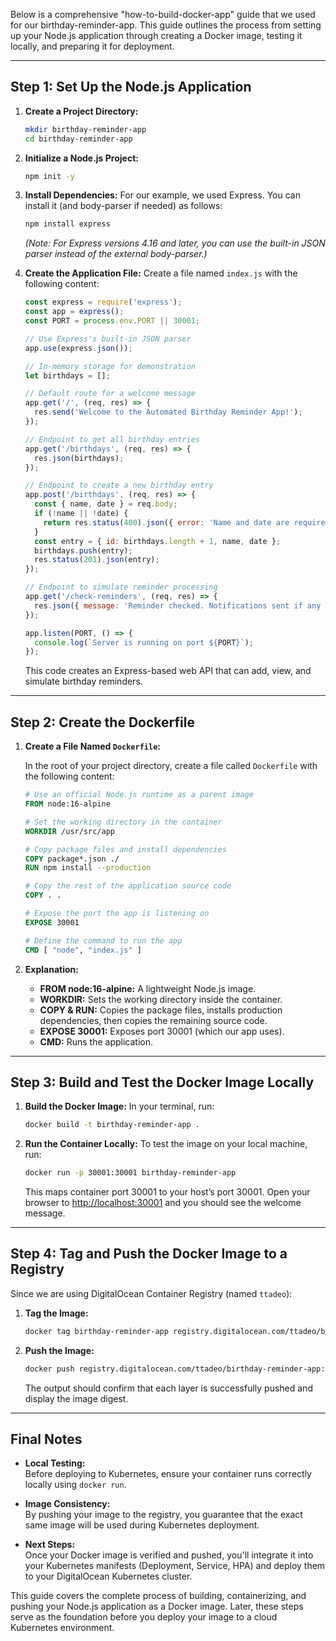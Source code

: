Below is a comprehensive "how-to-build-docker-app" guide that we used for our birthday-reminder-app. This guide outlines the process from setting up your Node.js application through creating a Docker image, testing it locally, and preparing it for deployment.

---

## Step 1: Set Up the Node.js Application

1. **Create a Project Directory:**
   ```bash
   mkdir birthday-reminder-app
   cd birthday-reminder-app
   ```

2. **Initialize a Node.js Project:**
   ```bash
   npm init -y
   ```

3. **Install Dependencies:**
   For our example, we used Express. You can install it (and body-parser if needed) as follows:
   ```bash
   npm install express
   ```
   *(Note: For Express versions 4.16 and later, you can use the built-in JSON parser instead of the external body-parser.)*

4. **Create the Application File:**
   Create a file named `index.js` with the following content:
   ```javascript
   const express = require('express');
   const app = express();
   const PORT = process.env.PORT || 30001;

   // Use Express's built-in JSON parser
   app.use(express.json());

   // In-memory storage for demonstration
   let birthdays = [];

   // Default route for a welcome message
   app.get('/', (req, res) => {
     res.send('Welcome to the Automated Birthday Reminder App!');
   });

   // Endpoint to get all birthday entries
   app.get('/birthdays', (req, res) => {
     res.json(birthdays);
   });

   // Endpoint to create a new birthday entry
   app.post('/birthdays', (req, res) => {
     const { name, date } = req.body;
     if (!name || !date) {
       return res.status(400).json({ error: 'Name and date are required.' });
     }
     const entry = { id: birthdays.length + 1, name, date };
     birthdays.push(entry);
     res.status(201).json(entry);
   });

   // Endpoint to simulate reminder processing
   app.get('/check-reminders', (req, res) => {
     res.json({ message: 'Reminder checked. Notifications sent if any birthdays are near.' });
   });

   app.listen(PORT, () => {
     console.log(`Server is running on port ${PORT}`);
   });
   ```
   This code creates an Express-based web API that can add, view, and simulate birthday reminders.

---

## Step 2: Create the Dockerfile

1. **Create a File Named `Dockerfile`:**

   In the root of your project directory, create a file called `Dockerfile` with the following content:
   ```Dockerfile
   # Use an official Node.js runtime as a parent image
   FROM node:16-alpine

   # Set the working directory in the container
   WORKDIR /usr/src/app

   # Copy package files and install dependencies
   COPY package*.json ./
   RUN npm install --production

   # Copy the rest of the application source code
   COPY . .

   # Expose the port the app is listening on
   EXPOSE 30001

   # Define the command to run the app
   CMD [ "node", "index.js" ]
   ```

2. **Explanation:**
   - **FROM node:16-alpine:** A lightweight Node.js image.
   - **WORKDIR:** Sets the working directory inside the container.
   - **COPY & RUN:** Copies the package files, installs production dependencies, then copies the remaining source code.
   - **EXPOSE 30001:** Exposes port 30001 (which our app uses).
   - **CMD:** Runs the application.

---

## Step 3: Build and Test the Docker Image Locally

1. **Build the Docker Image:**
   In your terminal, run:
   ```bash
   docker build -t birthday-reminder-app .
   ```

2. **Run the Container Locally:**
   To test the image on your local machine, run:
   ```bash
   docker run -p 30001:30001 birthday-reminder-app
   ```
   This maps container port 30001 to your host’s port 30001. Open your browser to [http://localhost:30001](http://localhost:30001) and you should see the welcome message.

---

## Step 4: Tag and Push the Docker Image to a Registry

Since we are using DigitalOcean Container Registry (named `ttadeo`):

1. **Tag the Image:**
   ```bash
   docker tag birthday-reminder-app registry.digitalocean.com/ttadeo/birthday-reminder-app:latest
   ```

2. **Push the Image:**
   ```bash
   docker push registry.digitalocean.com/ttadeo/birthday-reminder-app:latest
   ```
   The output should confirm that each layer is successfully pushed and display the image digest.

---

## Final Notes

- **Local Testing:**  
  Before deploying to Kubernetes, ensure your container runs correctly locally using `docker run`.

- **Image Consistency:**  
  By pushing your image to the registry, you guarantee that the exact same image will be used during Kubernetes deployment.

- **Next Steps:**  
  Once your Docker image is verified and pushed, you'll integrate it into your Kubernetes manifests (Deployment, Service, HPA) and deploy them to your DigitalOcean Kubernetes cluster.

This guide covers the complete process of building, containerizing, and pushing your Node.js application as a Docker image. Later, these steps serve as the foundation before you deploy your image to a cloud Kubernetes environment.

